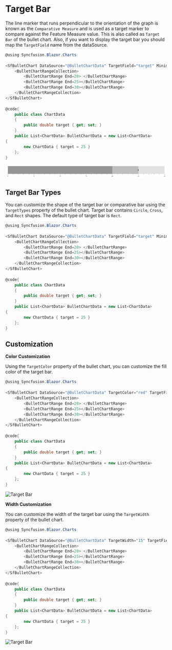 # Target Bar

The line marker that runs perpendicular to the orientation of the graph is known as the `Comparative Measure` and is used as a target marker to compare against the Feature Measure value. This is also called as `Target Bar` of the bullet chart. Also, if you want to display the target bar you should map the `TargetField` name from the dataSource.

```csharp
@using Syncfusion.Blazor.Charts

<SfBulletChart DataSource="@BulletChartData" TargetField="target" Minimum="0" Maximum="30" Interval="5">
    <BulletChartRangeCollection>
        <BulletChartRange End=20> </BulletChartRange>
        <BulletChartRange End=25></BulletChartRange>
        <BulletChartRange End=30></BulletChartRange>
    </BulletChartRangeCollection>
</SfBulletChart>

@code{
    public class ChartData
    {
        public double target { get; set; }
    }
    public List<ChartData> BulletChartData = new List<ChartData>
{
        new ChartData { target = 25 }
    };
}
```

![Target Bar](images/target-bar.png)

## Target Bar Types

You can customize the shape of the target bar or comparative bar using the `TargetTypes` property of the bullet chart. Target bar contains `Circle`, `Cross`, and `Rect` shapes. The default type of target bar is `Rect`.

```csharp
@using Syncfusion.Blazor.Charts

<SfBulletChart DataSource="@BulletChartData" TargetField="target" Minimum="0" Maximum="30" Interval="5">
    <BulletChartRangeCollection>
        <BulletChartRange End=20> </BulletChartRange>
        <BulletChartRange End=25></BulletChartRange>
        <BulletChartRange End=30></BulletChartRange>
    </BulletChartRangeCollection>
</SfBulletChart>

@code{
    public class ChartData
    {
        public double target { get; set; }
    }
    public List<ChartData> BulletChartData = new List<ChartData>
{
        new ChartData { target = 25 }
    };
}
```

## Customization

**Color Customization**

Using the `TargetColor` property of the bullet chart, you can customize the fill color of the target bar.

```csharp
@using Syncfusion.Blazor.Charts

<SfBulletChart DataSource="@BulletChartData" TargetColor="red" TargetField="target" Minimum="0" Maximum="30" Interval="5">
    <BulletChartRangeCollection>
        <BulletChartRange End=20> </BulletChartRange>
        <BulletChartRange End=25></BulletChartRange>
        <BulletChartRange End=30></BulletChartRange>
    </BulletChartRangeCollection>
</SfBulletChart>

@code{
    public class ChartData
    {
        public double target { get; set; }
    }
    public List<ChartData> BulletChartData = new List<ChartData>
{
        new ChartData { target = 25 }
    };
}
```

![Target Bar](images/target-color.png)

**Width Customization**

You can customize the width of the target bar using the `TargetWidth` property of the bullet chart.

```csharp
@using Syncfusion.Blazor.Charts

<SfBulletChart DataSource="@BulletChartData" TargetWidth="15" TargetField="target" Minimum="0" Maximum="30" Interval="5">
    <BulletChartRangeCollection>
        <BulletChartRange End=20> </BulletChartRange>
        <BulletChartRange End=25></BulletChartRange>
        <BulletChartRange End=30></BulletChartRange>
    </BulletChartRangeCollection>
</SfBulletChart>

@code{
    public class ChartData
    {
        public double target { get; set; }
    }
    public List<ChartData> BulletChartData = new List<ChartData>
{
        new ChartData { target = 25 }
    };
}
```

![Target Bar](images/target-width.png)